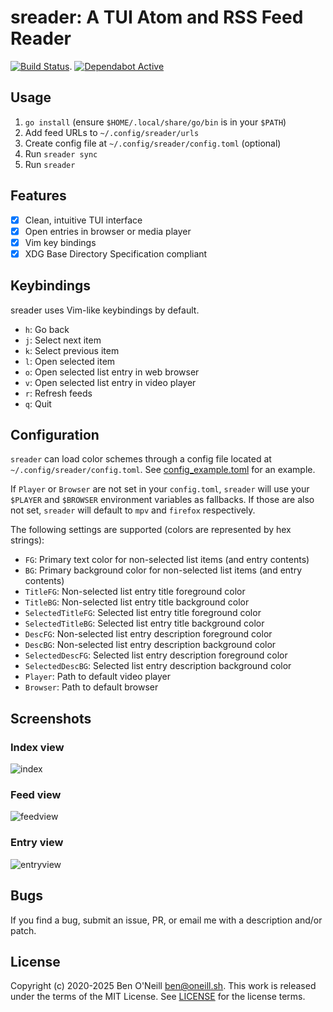 # sreader: A TUI Atom and RSS Feed Reader

[![Build Status](https://github.com/boneill02/sreader/actions/workflows/go.yml/badge.svg?branch=master)](https://github.com/boneill02/sreader/actions/workflows/go.yml).
[![Dependabot Active](https://img.shields.io/badge/dependabot-active-brightgreen?style=flat-square&logo=dependabot)](https://github.com/boneill02/sreader/security/dependabot)

## Usage

1. `go install` (ensure `$HOME/.local/share/go/bin` is in your `$PATH`)
1. Add feed URLs to `~/.config/sreader/urls`
1. Create config file at `~/.config/sreader/config.toml` (optional)
1. Run `sreader sync`
1. Run `sreader`

## Features

- [X] Clean, intuitive TUI interface
- [X] Open entries in browser or media player
- [X] Vim key bindings
- [X] XDG Base Directory Specification compliant

## Keybindings

sreader uses Vim-like keybindings by default.

- `h`: Go back
- `j`: Select next item
- `k`: Select previous item
- `l`: Open selected item
- `o`: Open selected list entry in web browser
- `v`: Open selected list entry in video player
- `r`: Refresh feeds
- `q`: Quit

## Configuration

`sreader` can load color schemes through a config file located at
`~/.config/sreader/config.toml`. See [config_example.toml](config_example.toml)
for an example.

If `Player` or `Browser` are not set in your `config.toml`, `sreader` will
use your `$PLAYER` and `$BROWSER` environment variables as fallbacks. If those
are also not set, `sreader` will default to `mpv` and `firefox` respectively.

The following settings are supported (colors are represented by hex strings):

- `FG`: Primary text color for non-selected list items (and entry contents)
- `BG`: Primary background color for non-selected list items (and entry contents)
- `TitleFG`: Non-selected list entry title foreground color
- `TitleBG`: Non-selected list entry title background color
- `SelectedTitleFG`: Selected list entry title foreground color
- `SelectedTitleBG`: Selected list entry title background color
- `DescFG`: Non-selected list entry description foreground color
- `DescBG`: Non-selected list entry description background color
- `SelectedDescFG`: Selected list entry description foreground color
- `SelectedDescBG`: Selected list entry description background color
- `Player`: Path to default video player
- `Browser`: Path to default browser

## Screenshots

### Index view

![index](https://oneill.sh/img/sreader-index.png)

### Feed view

![feedview](https://oneill.sh/img/sreader-feedview.png)

### Entry view

![entryview](https://oneill.sh/img/sreader-entryview.png)

## Bugs

If you find a bug, submit an issue, PR, or email me with a description and/or patch.

## License

Copyright (c) 2020-2025 Ben O'Neill <ben@oneill.sh>. This work is released under the
terms of the MIT License. See [LICENSE](LICENSE) for the license terms.
